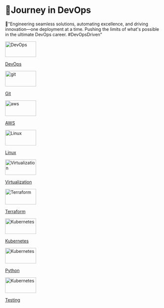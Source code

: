 🗽Journey in DevOps
=======
🚀"Engineering seamless solutions, automating excellence, and driving innovation—one deployment at a time. Pushing the limits of what's possible in the ultimate DevOps career. #DevOpsDriven"

<a href="https://github.com/abeleth/Abel.run.website-/blob/main/DevOps/README.md">
  <img src="https://github.com/user-attachments/assets/796643bc-2a54-449b-ba17-ffef71b8a2c6" alt="DevOps" width="100" height="50"> 
</a>

[DevOps](DevOps/README.md)


<a href="https://github.com/abeleth/Abel.run.website-/blob/main/git/README.md">
  <img src="https://github.com/user-attachments/assets/19155cff-6ae9-4137-99ca-e0ed502c51e3" alt="git" width="100" height="50"> 
</a>

[Git](git/README.md)


<a href="https://github.com/abeleth/Abel.run.website-/blob/main/aws/README.md">
  <img src="https://github.com/user-attachments/assets/67b9e778-314c-4210-b769-2077b2f5351f" alt="aws" width="100" height="50"> 
</a>

[AWS](aws/README.md)


<a href="https://github.com/abeleth/Abel.run.website-/blob/main/Linux/README.md">
  <img src="https://github.com/user-attachments/assets/a369b54a-29a7-4e54-93d7-02771eb0627c" alt="Linux" width="100" height="50"> 
</a>

[Linux](Linux/README.md)

<a href="https://github.com/abeleth/Abel.run.website-/blob/main/Virtualization/README.md">
  <img src="https://github.com/user-attachments/assets/ce3efb3a-cdd3-4844-8cc2-7a46887c0048" alt="Virtualization" width="100" height="50"> 
</a>

[Virtualization](Virtualization)



<a href="https://github.com/abeleth/Abel.run.website-/blob/main/Terraform/README.md">
  <img src="https://github.com/user-attachments/assets/cc3a69fd-dfea-4085-9cbe-2c397069c193" alt="Terraform" width="100" height="50"> 
</a>

[Terraform](Terraform/README.md)


<a href="https://github.com/abeleth/Abel.run.website-/blob/main/Kubernetes/README.md">
  <img src="https://github.com/user-attachments/assets/6566fa12-f271-4dbb-b60a-db404ebbda27" alt="Kubernetes" width="100" height="50"> 
</a>

[Kubernetes](Kubernetes/README.md)


<a href="https://github.com/abeleth/Abel.run.website-/blob/main/Python1/README.md">
  <img src="https://github.com/user-attachments/assets/4de84534-ce4c-48fc-a44d-2b979b6b95ff" alt="Kubernetes" width="100" height="50"> 
</a>

[Python](Python1/README.md)


<a href="https://github.com/abeleth/Abel.run.website-/blob/main/Testing/README.md">
  <img src="https://github.com/user-attachments/assets/5b7c8d07-8fb6-45bb-aed6-c17ea3c893c2)" alt="Kubernetes" width="100" height="50"> 
</a>

[Testing](Testing/README.md)














